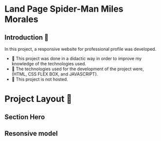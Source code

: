 # Land Page Spider-Man Miles Morales

## Introduction 📑
In this project, a responsive website for professional profile was developed.

* 📌 This project was done in a didactic way in order to improve my knowledge of the technologies used.
* 📌 The technologies used for the development of the project were, (HTML, CSS FLEX BOX, and JAVASCRIPT).
* 📌 This project is not hosted.

# Project Layout 🎨

## Section Hero

## Resonsive model





